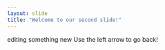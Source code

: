 ```yaml
---
layout: slide
title: "Welcome to our second slide!"
---
```

editing something new
Use the left arrow to go back!

